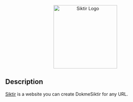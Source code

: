 <p align="center">
  <a href="http://siktir.fun/" target="blank"><img src="https://www.siktir.fun/assets/images/logo-name.png" width="200" alt="Siktir Logo" /></a>
</p>

## Description

[Siktir](http://siktir.fun/) is a website you can create DokmeSiktir for any URL.